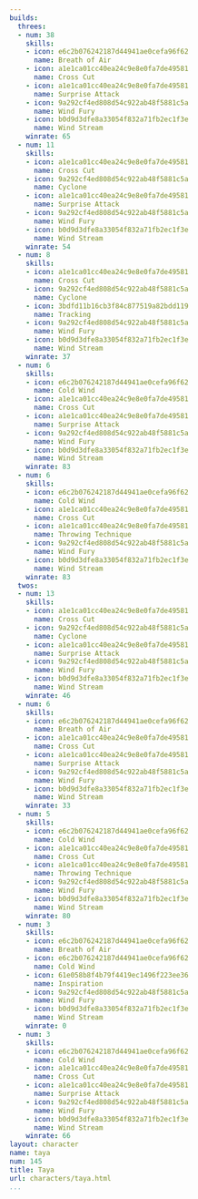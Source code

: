 ```yaml
---
builds:
  threes:
  - num: 38
    skills:
    - icon: e6c2b076242187d44941ae0cefa96f62
      name: Breath of Air
    - icon: a1e1ca01cc40ea24c9e8e0fa7de49581
      name: Cross Cut
    - icon: a1e1ca01cc40ea24c9e8e0fa7de49581
      name: Surprise Attack
    - icon: 9a292cf4ed808d54c922ab48f5881c5a
      name: Wind Fury
    - icon: b0d9d3dfe8a33054f832a71fb2ec1f3e
      name: Wind Stream
    winrate: 65
  - num: 11
    skills:
    - icon: a1e1ca01cc40ea24c9e8e0fa7de49581
      name: Cross Cut
    - icon: 9a292cf4ed808d54c922ab48f5881c5a
      name: Cyclone
    - icon: a1e1ca01cc40ea24c9e8e0fa7de49581
      name: Surprise Attack
    - icon: 9a292cf4ed808d54c922ab48f5881c5a
      name: Wind Fury
    - icon: b0d9d3dfe8a33054f832a71fb2ec1f3e
      name: Wind Stream
    winrate: 54
  - num: 8
    skills:
    - icon: a1e1ca01cc40ea24c9e8e0fa7de49581
      name: Cross Cut
    - icon: 9a292cf4ed808d54c922ab48f5881c5a
      name: Cyclone
    - icon: 3bdfd11b16cb3f84c877519a82bdd119
      name: Tracking
    - icon: 9a292cf4ed808d54c922ab48f5881c5a
      name: Wind Fury
    - icon: b0d9d3dfe8a33054f832a71fb2ec1f3e
      name: Wind Stream
    winrate: 37
  - num: 6
    skills:
    - icon: e6c2b076242187d44941ae0cefa96f62
      name: Cold Wind
    - icon: a1e1ca01cc40ea24c9e8e0fa7de49581
      name: Cross Cut
    - icon: a1e1ca01cc40ea24c9e8e0fa7de49581
      name: Surprise Attack
    - icon: 9a292cf4ed808d54c922ab48f5881c5a
      name: Wind Fury
    - icon: b0d9d3dfe8a33054f832a71fb2ec1f3e
      name: Wind Stream
    winrate: 83
  - num: 6
    skills:
    - icon: e6c2b076242187d44941ae0cefa96f62
      name: Cold Wind
    - icon: a1e1ca01cc40ea24c9e8e0fa7de49581
      name: Cross Cut
    - icon: a1e1ca01cc40ea24c9e8e0fa7de49581
      name: Throwing Technique
    - icon: 9a292cf4ed808d54c922ab48f5881c5a
      name: Wind Fury
    - icon: b0d9d3dfe8a33054f832a71fb2ec1f3e
      name: Wind Stream
    winrate: 83
  twos:
  - num: 13
    skills:
    - icon: a1e1ca01cc40ea24c9e8e0fa7de49581
      name: Cross Cut
    - icon: 9a292cf4ed808d54c922ab48f5881c5a
      name: Cyclone
    - icon: a1e1ca01cc40ea24c9e8e0fa7de49581
      name: Surprise Attack
    - icon: 9a292cf4ed808d54c922ab48f5881c5a
      name: Wind Fury
    - icon: b0d9d3dfe8a33054f832a71fb2ec1f3e
      name: Wind Stream
    winrate: 46
  - num: 6
    skills:
    - icon: e6c2b076242187d44941ae0cefa96f62
      name: Breath of Air
    - icon: a1e1ca01cc40ea24c9e8e0fa7de49581
      name: Cross Cut
    - icon: a1e1ca01cc40ea24c9e8e0fa7de49581
      name: Surprise Attack
    - icon: 9a292cf4ed808d54c922ab48f5881c5a
      name: Wind Fury
    - icon: b0d9d3dfe8a33054f832a71fb2ec1f3e
      name: Wind Stream
    winrate: 33
  - num: 5
    skills:
    - icon: e6c2b076242187d44941ae0cefa96f62
      name: Cold Wind
    - icon: a1e1ca01cc40ea24c9e8e0fa7de49581
      name: Cross Cut
    - icon: a1e1ca01cc40ea24c9e8e0fa7de49581
      name: Throwing Technique
    - icon: 9a292cf4ed808d54c922ab48f5881c5a
      name: Wind Fury
    - icon: b0d9d3dfe8a33054f832a71fb2ec1f3e
      name: Wind Stream
    winrate: 80
  - num: 3
    skills:
    - icon: e6c2b076242187d44941ae0cefa96f62
      name: Breath of Air
    - icon: e6c2b076242187d44941ae0cefa96f62
      name: Cold Wind
    - icon: 61e058b8f4b79f4419ec1496f223ee36
      name: Inspiration
    - icon: 9a292cf4ed808d54c922ab48f5881c5a
      name: Wind Fury
    - icon: b0d9d3dfe8a33054f832a71fb2ec1f3e
      name: Wind Stream
    winrate: 0
  - num: 3
    skills:
    - icon: e6c2b076242187d44941ae0cefa96f62
      name: Cold Wind
    - icon: a1e1ca01cc40ea24c9e8e0fa7de49581
      name: Cross Cut
    - icon: a1e1ca01cc40ea24c9e8e0fa7de49581
      name: Surprise Attack
    - icon: 9a292cf4ed808d54c922ab48f5881c5a
      name: Wind Fury
    - icon: b0d9d3dfe8a33054f832a71fb2ec1f3e
      name: Wind Stream
    winrate: 66
layout: character
name: taya
num: 145
title: Taya
url: characters/taya.html
...
```


